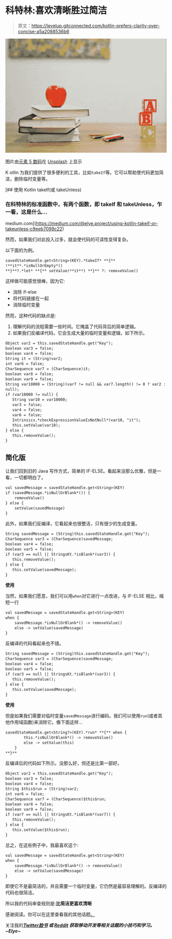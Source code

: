 # 科特林:喜欢清晰胜过简洁

> 原文：<https://levelup.gitconnected.com/kotlin-prefers-clarity-over-concise-a5a2088536b6>

![](img/c9ed592e325b961d3ba202f0ba7862b5.png)

图片由[元素 5 数码](https://unsplash.com/@element5digital)在 [Unsplash](https://unsplash.com/photos/OyCl7Y4y0Bk) 上显示

K otlin 为我们提供了很多便利的工具，比如`takeIf`等。它可以帮助使代码更加简洁，删除临时变量等。

[](https://medium.com/@elye.project/using-kotlin-takeif-or-takeunless-c9eeb7099c22) [## 使用 Kotlin takeIf(或 takeUnless)

### 在科特林的标准函数中，有两个函数，即 takeIf 和 takeUnless，乍一看，这是什么…

medium.com](https://medium.com/@elye.project/using-kotlin-takeif-or-takeunless-c9eeb7099c22) 

然而，如果我们对此投入过多，就会使代码的可读性变得复杂。

以下面的为例。

```
savedStateHandle.get<String>(KEY).*takeIf* **{** !**it**.*isNullOrEmpty*()
**}**?.*let* **{** setValue(**it**) **}** ?: removeValue()
```

这样做可能感觉很棒，因为它:

*   消除 if-else
*   将代码链接在一起
*   消除临时变量

然而，这种代码的缺点是:

1.  理解代码的流程需要一些时间。它掩盖了代码背后的简单逻辑。
2.  如果我们反编译代码，它会生成大量的临时变量和逻辑，如下所示。

```
Object var2 = this.savedStateHandle.get("Key");
boolean var3 = false;
boolean var4 = false;
String it = (String)var2;
int var6 = false;
CharSequence var7 = (CharSequence)it;
boolean var8 = false;
boolean var9 = false;
String var10000 = (String)(var7 != null && var7.length() != 0 ? var2 : null);
if (var10000 != null) {
   String var10 = var10000;
   var3 = false;
   var4 = false;
   var6 = false;
   Intrinsics.*checkExpressionValueIsNotNull*(var10, "it");
   this.setValue(var10);
} else {
   this.removeValue();
}
```

## 简化版

让我们回到旧的 Java 写作方式，简单的 IF-ELSE。看起来没那么优雅，但是一看，一切都明白了。

```
val savedMessage = savedStateHandle.get<String>(KEY)
if (savedMessage.*isNullOrBlank*()) {
    removeValue()
} else {
    setValue(savedMessage)
}
```

此外，如果我们反编译，它看起来也很整洁，只有很少的生成变量。

```
String savedMessage = (String)this.savedStateHandle.get("Key");
CharSequence var3 = (CharSequence)savedMessage;
boolean var4 = false;
boolean var5 = false;
if (var3 == null || StringsKt.*isBlank*(var3)) {
   this.removeValue();
} else {
   this.setValue(savedMessage);
}
```

**使用**

当然，如果我们愿意，我们可以用`when`对它进行一点改进，与 IF-ELSE 相比，缩短一行

```
val savedMessage = savedStateHandle.get<String>(KEY)
when {
    savedMessage.*isNullOrBlank*() -> removeValue()
    else -> setValue(savedMessage)
}
```

反编译的代码看起来也不错。

```
String savedMessage = (String)this.savedStateHandle.get("Key");
CharSequence var3 = (CharSequence)savedMessage;
boolean var4 = false;
boolean var5 = false;
if (var3 == null || StringsKt.*isBlank*(var3)) {
   this.removeValue();
} else {
   this.setValue(savedMessage);
}
```

**使用**

但是如果我们需要对临时变量`savedMessage`进行编码，我们可以使用`run`(或者其他作用域函数)来消除它。像下面这样…

```
savedStateHandle.get<String?>(KEY).*run* **{** when {
        this.*isNullOrBlank*() -> removeValue()
        else -> setValue(this)
    }
**}**
```

反编译后的代码如下所示。没那么好，但还是比第一部好。

```
Object var2 = this.savedStateHandle.get("Key");
boolean var3 = false;
boolean var4 = false;
String $this$run = (String)var2;
int var6 = false;
CharSequence var7 = (CharSequence)$this$run;
boolean var8 = false;
boolean var9 = false;
if (var7 == null || StringsKt.*isBlank*(var7)) {
   this.removeValue();
} else {
   this.setValue($this$run);
}
```

总之，在这些例子中，我最喜欢这个:

```
val savedMessage = savedStateHandle.get<String>(KEY)
when {
    savedMessage.*isNullOrBlank*() -> removeValue()
    else -> setValue(savedMessage)
}
```

即使它不是最简洁的，并且需要一个临时变量，它仍然是最容易理解的。反编译的代码也很简洁。

所以我的代码审查规则是:**比简洁更喜欢清晰**

感谢阅读。你可以在这里查看我的其他话题[。](https://medium.com/@elye.project/)

关注我的[](https://medium.com/@elye.project)**[*Twitter*](https://twitter.com/elye_project)*[*脸书*](https://www.facebook.com/elyeproj/) 或 [*Reddit*](https://www.reddit.com/user/elyeproj/) 获取移动开发等相关话题的小技巧和学习。~Elye~***